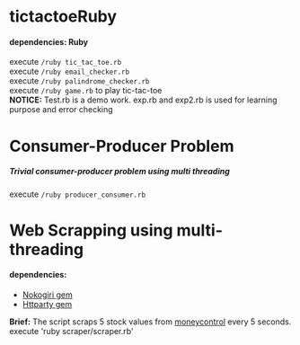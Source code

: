 # tictactoeRuby

#### dependencies: Ruby

execute `/ruby tic_tac_toe.rb`  
execute `/ruby email_checker.rb`  
execute `/ruby palindrome_checker.rb`  
execute `/ruby game.rb` to play tic-tac-toe  
**NOTICE:** Test.rb is a demo work. exp.rb and exp2.rb is used for learning purpose and error checking   

# Consumer-Producer Problem   
##### Trivial consumer-producer problem using multi threading
execute `/ruby producer_consumer.rb`   

# Web Scrapping using multi-threading
#### dependencies:   
- [Nokogiri gem](https://rubygems.org/gems/nokogiri)
- [Httparty gem](https://rubygems.org/gems/httparty)   

**Brief:** The script scraps 5 stock values from [moneycontrol](https://www.moneycontrol.com/) every 5 seconds.
execute 'ruby scraper/scraper.rb'
